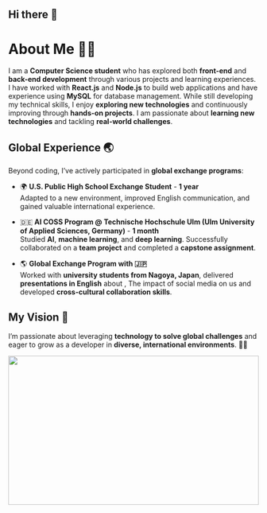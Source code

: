 ## Hi there 👋

<!--
**Bacococc/Bacococc** is a ✨ _special_ ✨ repository because its `README.md` (this file) appears on your GitHub profile.

Here are some ideas to get you started:

- 🔭 I’m currently working on ...
- 🌱 I’m currently learning ...
- 👯 I’m looking to collaborate on ...
- 🤔 I’m looking for help with ...
- 💬 Ask me about ...
- 📫 How to reach me: ...
- 😄 Pronouns: ...
- ⚡ Fun fact: ...
-->

# About Me 👩‍💻

I am a **Computer Science student** who has explored both **front-end** and **back-end development** through various projects and learning experiences. I have worked with **React.js** and **Node.js** to build web applications and have experience using **MySQL** for database management. While still developing my technical skills, I enjoy **exploring new technologies** and continuously improving through **hands-on projects**. I am passionate about **learning new technologies** and tackling **real-world challenges**.

## Global Experience 🌏

Beyond coding, I’ve actively participated in **global exchange programs**:

- 🌍 **U.S. Public High School Exchange Student** - **1 year**  
  Adapted to a new environment, improved English communication, and gained valuable international experience.  

- 🇩🇪 **AI COSS Program @ Technische Hochschule Ulm (Ulm University of Applied Sciences, Germany)** - **1 month**  
  Studied **AI**, **machine learning**, and **deep learning**. Successfully collaborated on a **team project** and completed a **capstone assignment**.  

- 🌎 **Global Exchange Program with 🇯🇵**  
  Worked with **university students from Nagoya, Japan**, delivered **presentations in English** about , The impact of social media on us and developed **cross-cultural collaboration skills**.

## My Vision 🌟

I’m passionate about leveraging **technology to solve global challenges** and eager to grow as a developer in **diverse, international environments**. 🚀💡

<a href="https://www.gitanimals.org/en_US?utm_medium=image&utm_source=Bacococc&utm_content=farm">
<img
  src="https://render.gitanimals.org/farms/Bacococc"
  width="100%"
  height="300"
/>
</a>
